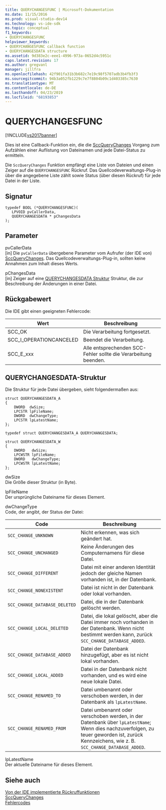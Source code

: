 ```yaml
---
title: QUERYCHANGESFUNC | Microsoft-Dokumentation
ms.date: 11/15/2016
ms.prod: visual-studio-dev14
ms.technology: vs-ide-sdk
ms.topic: conceptual
f1_keywords:
- QUERYCHANGESFUNC
helpviewer_keywords:
- QUERYCHANGESFUNC callback function
- QUERYCHANGESDATA structure
ms.assetid: 9d383e2c-eee1-4996-973a-0652d4c5951c
caps.latest.revision: 17
ms.author: gregvanl
manager: jillfra
ms.openlocfilehash: 42f901fa31b3b682c7e19c98f5707adb3b4fb3f3
ms.sourcegitcommit: 94b3a052fb1229c7e7f8804b09c1d403385c7630
ms.translationtype: MT
ms.contentlocale: de-DE
ms.lasthandoff: 04/23/2019
ms.locfileid: "68193853"
---
```

# <a name="querychangesfunc"></a>QUERYCHANGESFUNC
[!INCLUDE[vs2017banner](../includes/vs2017banner.md)]

Dies ist eine Callback-Funktion ein, die die [SccQueryChanges](../extensibility/sccquerychanges-function.md) Vorgang zum Aufzählen einer Auflistung von Dateinamen und jede Datei-Status zu ermitteln.  
  
 Die `SccQueryChanges` Funktion empfängt eine Liste von Dateien und einen Zeiger auf die `QUERYCHANGESFUNC` Rückruf. Das Quellcodeverwaltungs-Plug-in über die angegebene Liste zählt sowie Status (über diesen Rückruf) für jede Datei in der Liste.  
  
## <a name="signature"></a>Signatur  
  
```cpp#  
typedef BOOL (*QUERYCHANGESFUNC)(  
   LPVOID pvCallerData,  
   QUERYCHANGESDATA * pChangesData  
);  
```  
  
## <a name="parameters"></a>Parameter  
 pvCallerData  
 [in] Die `pvCallerData` übergebene Parameter vom Aufrufer (der IDE von) [SccQueryChanges](../extensibility/sccquerychanges-function.md). Das Quellcodeverwaltungs-Plug-in, sollten keine Annahmen zum Inhalt dieses Werts.  
  
 pChangesData  
 [in] Zeiger auf eine [QUERYCHANGESDATA Struktur](#LinkQUERYCHANGESDATA) Struktur, die zur Beschreibung der Änderungen in einer Datei.  
  
## <a name="return-value"></a>Rückgabewert  
 Die IDE gibt einen geeigneten Fehlercode:  
  
|Wert|Beschreibung|  
|-----------|-----------------|  
|SCC_OK|Die Verarbeitung fortgesetzt.|  
|SCC_I_OPERATIONCANCELED|Beendet die Verarbeitung.|  
|SCC_E_xxx|Alle entsprechenden SCC-Fehler sollte die Verarbeitung beenden.|  
  
## <a name="LinkQUERYCHANGESDATA"></a> QUERYCHANGESDATA-Struktur  
 Die Struktur für jede Datei übergeben, sieht folgendermaßen aus:  
  
```cpp#  
struct QUERYCHANGESDATA_A  
{  
    DWORD  dwSize;  
    LPCSTR lpFileName;  
    DWORD  dwChangeType;  
    LPCSTR lpLatestName;  
};  
  
typedef struct QUERYCHANGESDATA_A QUERYCHANGESDATA;  
  
struct QUERYCHANGESDATA_W  
{  
    DWORD   dwSize;  
    LPCWSTR lpFileName;  
    DWORD   dwChangeType;  
    LPCWSTR lpLatestName;  
};  
```  
  
 dwSize  
 Die Größe dieser Struktur (in Byte).  
  
 lpFileName  
 Der ursprüngliche Dateiname für dieses Element.  
  
 dwChangeType  
 Code, der angibt, der Status der Datei:  
  
|Code|Beschreibung|  
|----------|-----------------|  
|`SCC_CHANGE_UNKNOWN`|Nicht erkennen, was sich geändert hat.|  
|`SCC_CHANGE_UNCHANGED`|Keine Änderungen des Computernamens für diese Datei.|  
|`SCC_CHANGE_DIFFERENT`|Datei mit einer anderen Identität jedoch der gleiche Namen vorhanden ist, in der Datenbank.|  
|`SCC_CHANGE_NONEXISTENT`|Datei ist nicht in der Datenbank oder lokal vorhanden.|  
|`SCC_CHANGE_DATABASE_DELETED`|Datei, die in der Datenbank gelöscht werden.|  
|`SCC_CHANGE_LOCAL_DELETED`|Datei, die lokal gelöscht, aber die Datei immer noch vorhanden in der Datenbank. Wenn nicht bestimmt werden kann, zurück `SCC_CHANGE_DATABASE_ADDED`.|  
|`SCC_CHANGE_DATABASE_ADDED`|Datei der Datenbank hinzugefügt, aber es ist nicht lokal vorhanden.|  
|`SCC_CHANGE_LOCAL_ADDED`|Datei in der Datenbank nicht vorhanden, und es wird eine neue lokale Datei.|  
|`SCC_CHANGE_RENAMED_TO`|Datei umbenannt oder verschoben werden, in der Datenbank als `lpLatestName`.|  
|`SCC_CHANGE_RENAMED_FROM`|Datei umbenannt oder verschoben werden, in der Datenbank über `lpLatestName`; Wenn dies nachzuverfolgen, zu teuer geworden ist, zurück Kennzeichens, wie z. B. `SCC_CHANGE_DATABASE_ADDED`.|  
  
 lpLatestName  
 Der aktuelle Dateiname für dieses Element.  
  
## <a name="see-also"></a>Siehe auch  
 [Von der IDE implementierte Rückruffunktionen](../extensibility/callback-functions-implemented-by-the-ide.md)   
 [SccQueryChanges](../extensibility/sccquerychanges-function.md)   
 [Fehlercodes](../extensibility/error-codes.md)
